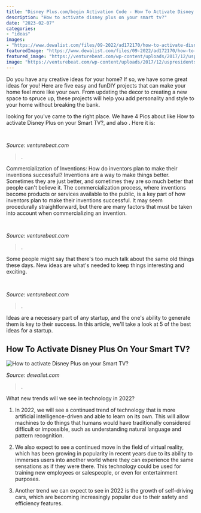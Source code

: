 ```yaml
---
title: "Disney Plus.com/begin Activation Code - How To Activate Disney Plus On Your Smart Tv?"
description: "How to activate disney plus on your smart tv?"
date: "2023-02-07"
categories:
- "ideas"
images:
- "https://www.dewalist.com/files/09-2022/ad172170/how-to-activate-disney-plus-on-your-smart-tv-1199924624_large.jpg"
featuredImage: "https://www.dewalist.com/files/09-2022/ad172170/how-to-activate-disney-plus-on-your-smart-tv-1199924624_large.jpg"
featured_image: "https://venturebeat.com/wp-content/uploads/2017/12/uspresidentssiri.jpg?w=800"
image: "https://venturebeat.com/wp-content/uploads/2017/12/uspresidentssiri.jpg?w=800"
---
```



Do you have any creative ideas for your home? If so, we have some great ideas for you! Here are five easy and funDIY projects that can make your home feel more like your own. From updating the decor to creating a new space to spruce up, these projects will help you add personality and style to your home without breaking the bank.

	

		
looking for  you've came to the right place. We have 4 Pics about  like How to activate Disney Plus on your Smart TV?,  and also . Here it is:
		
    
## 

<img loading=lazy src="https://venturebeat.com/wp-content/uploads/2019/09/nest-hub-max-assigned-reminder.jpg?w=800" onerror="this.onerror=null;this.src='https://tse2.mm.bing.net/th?id=OIP.GurE41Br0FKPNk4NxgZcWwHaE7&amp;pid=15.1';" alt="">

_Source: venturebeat.com_

>. 

	

Commercialization of Inventions: How do inventors plan to make their inventions successful?
Inventions are a way to make things better. Sometimes they are just better, and sometimes they are so much better that people can't believe it. The commercialization process, where inventions become products or services available to the public, is a key part of how inventors plan to make their inventions successful. It may seem procedurally straightforward, but there are many factors that must be taken into account when commercializing an invention.

    
## 

<img loading=lazy src="https://venturebeat.com/wp-content/uploads/2017/12/uspresidentssiri.jpg?w=800" onerror="this.onerror=null;this.src='https://tse3.mm.bing.net/th?id=OIP.OcejVjsL9Jibue1HaAgyjAHaFV&amp;pid=15.1';" alt="">

_Source: venturebeat.com_

>. 

	

Some people might say that there's too much talk about the same old things these days. New ideas are what's needed to keep things interesting and exciting.

    
## 

<img loading=lazy src="https://venturebeat.com/wp-content/uploads/2019/11/lenovoar2.jpg" onerror="this.onerror=null;this.src='https://tse4.mm.bing.net/th?id=OIP.bfBDLNaQxASxF2IiPgJsNwHaC3&amp;pid=15.1';" alt="">

_Source: venturebeat.com_

>. 

	

Ideas are a necessary part of any startup, and the one's ability to generate them is key to their success. In this article, we'll take a look at 5 of the best ideas for a startup.

    
## How To Activate Disney Plus On Your Smart TV?

<img loading=lazy src="https://www.dewalist.com/files/09-2022/ad172170/how-to-activate-disney-plus-on-your-smart-tv-1199924624_large.jpg" onerror="this.onerror=null;this.src='https://tse1.mm.bing.net/th?id=OIP.rdnpvrHXzKAzqpgqCHPBCAHaEL&amp;pid=15.1';" alt="How to activate Disney Plus on your Smart TV?">

_Source: dewalist.com_

>. 

	

What new trends will we see in technology in 2022?
1. In 2022, we will see a continued trend of technology that is more artificial intelligence-driven and able to learn on its own. This will allow machines to do things that humans would have traditionally considered difficult or impossible, such as understanding natural language and pattern recognition.
2. We also expect to see a continued move in the field of virtual reality, which has been growing in popularity in recent years due to its ability to immerses users into another world where they can experience the same sensations as if they were there. This technology could be used for training new employees or salespeople, or even for entertainment purposes.

3. Another trend we can expect to see in 2022 is the growth of self-driving cars, which are becoming increasingly popular due to their safety and efficiency features.

